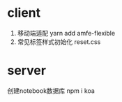 # client
1. 移动端适配   yarn add amfe-flexible
2. 常见标签样式初始化   reset.css

# server
创建notebook数据库
npm i koa